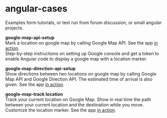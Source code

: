 # angular-cases
Examples form tutorials, or test run from forum discussion, or small angular projects.

**google-map-api-setup**\
Mark a location on google map by calling Google Map API. See the app [in action](https://map-api-setup.firebaseapp.com/).\
Step-by-step instructions on setting up Google console and get a token to enable Angular code to display a google map with a location marker.

**google-map-direction-api-setup**\
Show directions between two locations on google map by calling Google Map API and Google Direction API. The estimated time of arrival is also given. See the app [in action](https://map-direction-api-setup.firebaseapp.com/).

**google-map-track location**\
Track your current location on Google Map. Show in real time the path between your current location and the destination while you move. Customize the location marker. See the app [in action](https://map-track-location.firebaseapp.com/).
